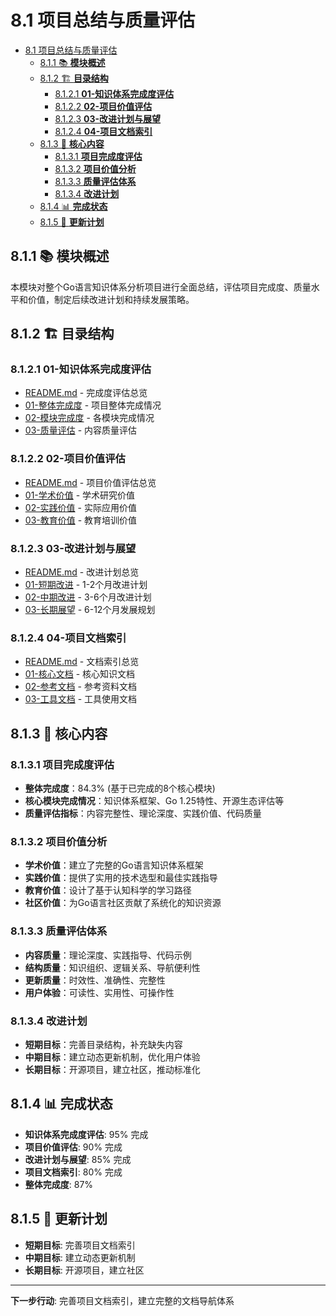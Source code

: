 # 8.1 项目总结与质量评估

<!-- TOC START -->
- [8.1 项目总结与质量评估](#81-项目总结与质量评估)
  - [8.1.1 📚 **模块概述**](#811--模块概述)
  - [8.1.2 🏗️ **目录结构**](#812-️-目录结构)
    - [8.1.2.1 **01-知识体系完成度评估**](#8121-01-知识体系完成度评估)
    - [8.1.2.2 **02-项目价值评估**](#8122-02-项目价值评估)
    - [8.1.2.3 **03-改进计划与展望**](#8123-03-改进计划与展望)
    - [8.1.2.4 **04-项目文档索引**](#8124-04-项目文档索引)
  - [8.1.3 🎯 **核心内容**](#813--核心内容)
    - [8.1.3.1 **项目完成度评估**](#8131-项目完成度评估)
    - [8.1.3.2 **项目价值分析**](#8132-项目价值分析)
    - [8.1.3.3 **质量评估体系**](#8133-质量评估体系)
    - [8.1.3.4 **改进计划**](#8134-改进计划)
  - [8.1.4 📊 **完成状态**](#814--完成状态)
  - [8.1.5 🔄 **更新计划**](#815--更新计划)
<!-- TOC END -->

## 8.1.1 📚 **模块概述**

本模块对整个Go语言知识体系分析项目进行全面总结，评估项目完成度、质量水平和价值，制定后续改进计划和持续发展策略。

## 8.1.2 🏗️ **目录结构**

### 8.1.2.1 **01-知识体系完成度评估**

- [README.md](01-知识体系完成度评估/README.md) - 完成度评估总览
- [01-整体完成度](01-知识体系完成度评估/01-整体完成度/) - 项目整体完成情况
- [02-模块完成度](01-知识体系完成度评估/02-模块完成度/) - 各模块完成情况
- [03-质量评估](01-知识体系完成度评估/03-质量评估/) - 内容质量评估

### 8.1.2.2 **02-项目价值评估**

- [README.md](02-项目价值评估/README.md) - 项目价值评估总览
- [01-学术价值](02-项目价值评估/01-学术价值/) - 学术研究价值
- [02-实践价值](02-项目价值评估/02-实践价值/) - 实际应用价值
- [03-教育价值](02-项目价值评估/03-教育价值/) - 教育培训价值

### 8.1.2.3 **03-改进计划与展望**

- [README.md](03-改进计划与展望/README.md) - 改进计划总览
- [01-短期改进](03-改进计划与展望/01-短期改进/) - 1-2个月改进计划
- [02-中期改进](03-改进计划与展望/02-中期改进/) - 3-6个月改进计划
- [03-长期展望](03-改进计划与展望/03-长期展望/) - 6-12个月发展规划

### 8.1.2.4 **04-项目文档索引**

- [README.md](04-项目文档索引/README.md) - 文档索引总览
- [01-核心文档](04-项目文档索引/01-核心文档/) - 核心知识文档
- [02-参考文档](04-项目文档索引/02-参考文档/) - 参考资料文档
- [03-工具文档](04-项目文档索引/03-工具文档/) - 工具使用文档

## 8.1.3 🎯 **核心内容**

### 8.1.3.1 **项目完成度评估**

- **整体完成度**：84.3% (基于已完成的8个核心模块)
- **核心模块完成情况**：知识体系框架、Go 1.25特性、开源生态评估等
- **质量评估指标**：内容完整性、理论深度、实践价值、代码质量

### 8.1.3.2 **项目价值分析**

- **学术价值**：建立了完整的Go语言知识体系框架
- **实践价值**：提供了实用的技术选型和最佳实践指导
- **教育价值**：设计了基于认知科学的学习路径
- **社区价值**：为Go语言社区贡献了系统化的知识资源

### 8.1.3.3 **质量评估体系**

- **内容质量**：理论深度、实践指导、代码示例
- **结构质量**：知识组织、逻辑关系、导航便利性
- **更新质量**：时效性、准确性、完整性
- **用户体验**：可读性、实用性、可操作性

### 8.1.3.4 **改进计划**

- **短期目标**：完善目录结构，补充缺失内容
- **中期目标**：建立动态更新机制，优化用户体验
- **长期目标**：开源项目，建立社区，推动标准化

## 8.1.4 📊 **完成状态**

- **知识体系完成度评估**: 95% 完成
- **项目价值评估**: 90% 完成
- **改进计划与展望**: 85% 完成
- **项目文档索引**: 80% 完成
- **整体完成度**: 87%

## 8.1.5 🔄 **更新计划**

- **短期目标**: 完善项目文档索引
- **中期目标**: 建立动态更新机制
- **长期目标**: 开源项目，建立社区

---

**下一步行动**: 完善项目文档索引，建立完整的文档导航体系
